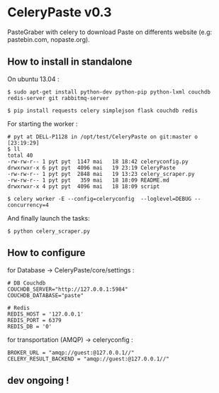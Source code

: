 CeleryPaste v0.3
================

PasteGraber with celery to download Paste on differents website (e.g: pastebin.com, nopaste.org).

How to install in standalone
----------------------------

On ubuntu 13.04 :

    $ sudo apt-get install python-dev python-pip python-lxml couchdb redis-server git rabbitmq-server

    $ pip install requests celery simplejson flask couchdb redis

For starting the worker :

    # pyt at DELL-P1128 in /opt/test/CeleryPaste on git:master o [23:19:29]
    $ ll
    total 40
    -rw-rw-r-- 1 pyt pyt  1147 mai   18 18:42 celeryconfig.py
    drwxrwxr-x 6 pyt pyt  4096 mai   19 23:19 CeleryPaste
    -rw-rw-r-- 1 pyt pyt  2848 mai   19 13:23 celery_scraper.py
    -rw-rw-r-- 1 pyt pyt   359 mai   18 18:09 README.md
    drwxrwxr-x 4 pyt pyt  4096 mai   18 18:09 script

    $ celery worker -E --config=celeryconfig  --loglevel=DEBUG --concurrency=4

And finally launch the tasks:

    $ python celery_scraper.py

How to configure
----------------

for Database -> CeleryPaste/core/settings :

    # DB Couchdb
    COUCHDB_SERVER="http://127.0.0.1:5984"
    COUCHDB_DATABASE="paste"

    # Redis
    REDIS_HOST = '127.0.0.1'
    REDIS_PORT = 6379
    REDIS_DB = '0'

for transportation (AMQP) -> celeryconfig :

    BROKER_URL = "amqp://guest:@127.0.0.1//"
    CELERY_RESULT_BACKEND = "amqp://guest:@127.0.0.1//"

dev ongoing !
-------------

